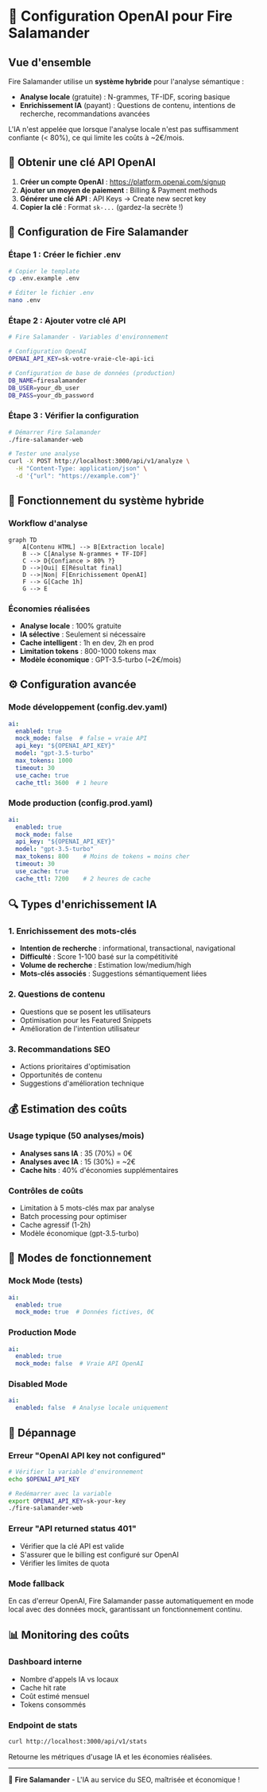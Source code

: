 # 🤖 Configuration OpenAI pour Fire Salamander

## Vue d'ensemble

Fire Salamander utilise un **système hybride** pour l'analyse sémantique :
- **Analyse locale** (gratuite) : N-grammes, TF-IDF, scoring basique
- **Enrichissement IA** (payant) : Questions de contenu, intentions de recherche, recommandations avancées

L'IA n'est appelée que lorsque l'analyse locale n'est pas suffisamment confiante (< 80%), ce qui limite les coûts à ~2€/mois.

## 🔑 Obtenir une clé API OpenAI

1. **Créer un compte OpenAI** : https://platform.openai.com/signup
2. **Ajouter un moyen de paiement** : Billing & Payment methods
3. **Générer une clé API** : API Keys → Create new secret key
4. **Copier la clé** : Format `sk-...` (gardez-la secrète !)

## 📝 Configuration de Fire Salamander

### Étape 1 : Créer le fichier .env

```bash
# Copier le template
cp .env.example .env

# Éditer le fichier .env
nano .env
```

### Étape 2 : Ajouter votre clé API

```bash
# Fire Salamander - Variables d'environnement

# Configuration OpenAI
OPENAI_API_KEY=sk-votre-vraie-cle-api-ici

# Configuration de base de données (production)
DB_NAME=firesalamander
DB_USER=your_db_user
DB_PASS=your_db_password
```

### Étape 3 : Vérifier la configuration

```bash
# Démarrer Fire Salamander
./fire-salamander-web

# Tester une analyse
curl -X POST http://localhost:3000/api/v1/analyze \
  -H "Content-Type: application/json" \
  -d '{"url": "https://example.com"}'
```

## 🎯 Fonctionnement du système hybride

### Workflow d'analyse

```mermaid
graph TD
    A[Contenu HTML] --> B[Extraction locale]
    B --> C[Analyse N-grammes + TF-IDF]
    C --> D{Confiance > 80% ?}
    D -->|Oui| E[Résultat final]
    D -->|Non| F[Enrichissement OpenAI]
    F --> G[Cache 1h]
    G --> E
```

### Économies réalisées

- **Analyse locale** : 100% gratuite
- **IA sélective** : Seulement si nécessaire
- **Cache intelligent** : 1h en dev, 2h en prod
- **Limitation tokens** : 800-1000 tokens max
- **Modèle économique** : GPT-3.5-turbo (~2€/mois)

## ⚙️ Configuration avancée

### Mode développement (config.dev.yaml)

```yaml
ai:
  enabled: true
  mock_mode: false  # false = vraie API
  api_key: "${OPENAI_API_KEY}"
  model: "gpt-3.5-turbo"
  max_tokens: 1000
  timeout: 30
  use_cache: true
  cache_ttl: 3600  # 1 heure
```

### Mode production (config.prod.yaml)

```yaml
ai:
  enabled: true
  mock_mode: false
  api_key: "${OPENAI_API_KEY}"
  model: "gpt-3.5-turbo"
  max_tokens: 800    # Moins de tokens = moins cher
  timeout: 30
  use_cache: true
  cache_ttl: 7200    # 2 heures de cache
```

## 🔍 Types d'enrichissement IA

### 1. Enrichissement des mots-clés
- **Intention de recherche** : informational, transactional, navigational
- **Difficulté** : Score 1-100 basé sur la compétitivité
- **Volume de recherche** : Estimation low/medium/high
- **Mots-clés associés** : Suggestions sémantiquement liées

### 2. Questions de contenu
- Questions que se posent les utilisateurs
- Optimisation pour les Featured Snippets
- Amélioration de l'intention utilisateur

### 3. Recommandations SEO
- Actions prioritaires d'optimisation
- Opportunités de contenu
- Suggestions d'amélioration technique

## 💰 Estimation des coûts

### Usage typique (50 analyses/mois)
- **Analyses sans IA** : 35 (70%) = 0€
- **Analyses avec IA** : 15 (30%) = ~2€
- **Cache hits** : 40% d'économies supplémentaires

### Contrôles de coûts
- Limitation à 5 mots-clés max par analyse
- Batch processing pour optimiser
- Cache agressif (1-2h)
- Modèle économique (gpt-3.5-turbo)

## 🚨 Modes de fonctionnement

### Mock Mode (tests)
```yaml
ai:
  enabled: true
  mock_mode: true  # Données fictives, 0€
```

### Production Mode
```yaml
ai:
  enabled: true
  mock_mode: false  # Vraie API OpenAI
```

### Disabled Mode
```yaml
ai:
  enabled: false  # Analyse locale uniquement
```

## 🔧 Dépannage

### Erreur "OpenAI API key not configured"
```bash
# Vérifier la variable d'environnement
echo $OPENAI_API_KEY

# Redémarrer avec la variable
export OPENAI_API_KEY=sk-your-key
./fire-salamander-web
```

### Erreur "API returned status 401"
- Vérifier que la clé API est valide
- S'assurer que le billing est configuré sur OpenAI
- Vérifier les limites de quota

### Mode fallback
En cas d'erreur OpenAI, Fire Salamander passe automatiquement en mode local avec des données mock, garantissant un fonctionnement continu.

## 📊 Monitoring des coûts

### Dashboard interne
- Nombre d'appels IA vs locaux
- Cache hit rate
- Coût estimé mensuel
- Tokens consommés

### Endpoint de stats
```bash
curl http://localhost:3000/api/v1/stats
```

Retourne les métriques d'usage IA et les économies réalisées.

---

🦎 **Fire Salamander** - L'IA au service du SEO, maîtrisée et économique !